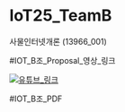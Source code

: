 # IoT25_TeamB
사물인터넷개론 (13966_001)

#IOT_B조_Proposal_영상_링크

[![유튜브_링크](https://img.youtube.com/vi/0qXGm8eZc_Q/0.jpg)](https://www.youtube.com/watch?v=0qXGm8eZc_Q)

#IOT_B조_PDF



